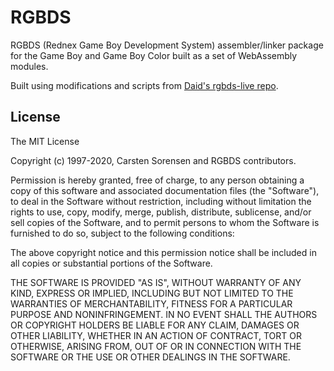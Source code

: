 # RGBDS

RGBDS (Rednex Game Boy Development System) assembler/linker package for the Game Boy and Game Boy Color built as a set of WebAssembly modules.

Built using modifications and scripts from [Daid's rgbds-live repo](https://github.com/daid/rgbds-live/).


## License

The MIT License

Copyright (c) 1997-2020, Carsten Sorensen and RGBDS contributors.

Permission is hereby granted, free of charge, to any person obtaining a copy
of this software and associated documentation files (the "Software"), to
deal in the Software without restriction, including without limitation the
rights to use, copy, modify, merge, publish, distribute, sublicense, and/or
sell copies of the Software, and to permit persons to whom the Software is
furnished to do so, subject to the following conditions:

The above copyright notice and this permission notice shall be included in
all copies or substantial portions of the Software.

THE SOFTWARE IS PROVIDED "AS IS", WITHOUT WARRANTY OF ANY KIND, EXPRESS OR
IMPLIED, INCLUDING BUT NOT LIMITED TO THE WARRANTIES OF MERCHANTABILITY,
FITNESS FOR A PARTICULAR PURPOSE AND NONINFRINGEMENT. IN NO EVENT SHALL THE
AUTHORS OR COPYRIGHT HOLDERS BE LIABLE FOR ANY CLAIM, DAMAGES OR OTHER
LIABILITY, WHETHER IN AN ACTION OF CONTRACT, TORT OR OTHERWISE, ARISING
FROM, OUT OF OR IN CONNECTION WITH THE SOFTWARE OR THE USE OR OTHER DEALINGS
IN THE SOFTWARE.